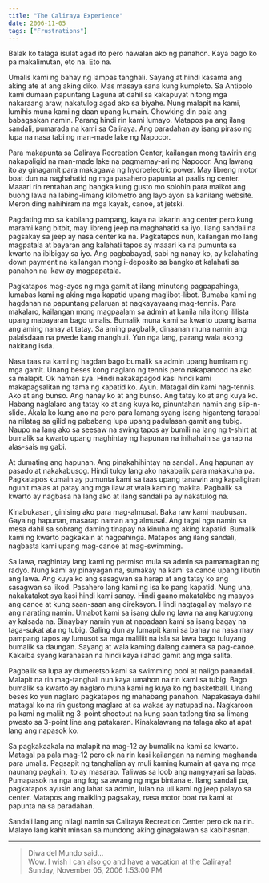 ```yaml
---
title: "The Caliraya Experience"
date: 2006-11-05
tags: ["Frustrations"]
---
```


Balak ko talaga isulat agad ito pero nawalan ako ng panahon.  Kaya bago ko pa makalimutan, eto na.  Eto na.

Umalis kami ng bahay ng lampas tanghali.  Sayang at hindi kasama ang aking ate at ang aking diko.  Mas masaya sana kung kumpleto.  Sa Antipolo kami dumaan papuntang Laguna at dahil sa kakapuyat nitong mga nakaraang araw, nakatulog agad ako sa biyahe.  Nung malapit na kami, lumihis muna kami ng daan upang kumain.  Chowking din pala ang babagsakan namin.  Parang hindi rin kami lumayo.  Matapos pa ang ilang sandali, pumarada na kami sa Caliraya.  Ang paradahan ay isang piraso ng lupa na nasa tabi ng man-made lake ng Napocor.

Para makapunta sa Caliraya Recreation Center, kailangan mong tawirin ang nakapaligid na man-made lake na pagmamay-ari ng Napocor.  Ang lawang ito ay ginagamit para makagawa ng hydroelectric power.  May libreng motor boat dun na naghahatid ng mga pasahero papunta at paalis ng center.  Maaari rin rentahan ang bangka kung gusto mo solohin para maikot ang
buong lawa na labing-limang kilometro ang layo ayon sa kanilang website.  Meron ding nahihiram na mga kayak, canoe, at jetski.

Pagdating mo sa kabilang pampang, kaya na lakarin ang center pero kung marami kang bitbit, may libreng jeep na maghahatid sa iyo.  Ilang sandali na pagsakay sa jeep ay nasa center ka na.  Pagkatapos nun, kailangan mo lang magpatala at bayaran ang kalahati tapos ay maaari ka na pumunta sa kwarto na ibibigay sa iyo.  Ang pagbabayad, sabi ng nanay ko, ay kalahating down payment na kailangan mong i-deposito sa bangko at kalahati sa panahon na ikaw ay magpapatala.

Pagkatapos mag-ayos ng mga gamit at ilang minutong pagpapahinga, lumabas kami ng aking mga kapatid upang maglibot-libot.  Bumaba kami ng hagdanan na papuntang palaruan at nagkayayaang mag-tennis.  Para makalaro, kailangan mong magpaalam sa admin at kanila nila itong ililista upang mabayaran bago umalis.  Bumalik muna kami sa kwarto upang isama ang aming nanay at tatay.  Sa aming pagbalik, dinaanan muna namin ang palaisdaan na pwede kang manghuli.  Yun nga lang, parang wala akong nakitang isda.

Nasa taas na kami ng hagdan bago bumalik sa admin upang humiram ng mga gamit.  Unang beses kong naglaro ng tennis pero nakapanood na ako sa malapit.  Ok naman sya.  Hindi nakakapagod kasi hindi kami makapagsalitan ng tama ng kapatid ko.  Ayun.  Matagal din kami nag-tennis.  Ako at ang bunso.  Ang nanay ko at ang bunso.  Ang tatay ko at ang kuya ko.  Habang naglalaro ang tatay ko at ang kuya ko, pinuntahan namin ang slip-n-slide.  Akala ko kung ano na pero para lamang syang isang higanteng tarapal na nilatag sa gilid ng pababang lupa upang padulasan gamit ang tubig.  Naupo na lang ako sa seesaw na swing tapos ay bumili na lang ng t-shirt at bumalik sa kwarto upang maghintay ng hapunan na inihahain sa ganap na alas-sais ng gabi.

At dumating ang hapunan.  Ang pinakahihintay na sandali.  Ang hapunan ay pasado at nakakabusog.  Hindi tuloy lang ako nakabalik para makakuha pa.  Pagkatapos kumain ay pumunta kami sa taas upang tanawin ang kapaligiran ngunit malas at patay ang mga ilaw at wala kaming makita.  Pagbalik sa kwarto ay nagbasa na lang ako at ilang sandali pa ay nakatulog na.

Kinabukasan, ginising ako para mag-almusal.  Baka raw kami maubusan.  Gaya ng hapunan, masarap naman ang almusal.  Ang tagal nga namin sa mesa dahil sa sobrang daming tinapay na kinuha ng aking kapatid.  Bumalik kami ng kwarto pagkakain at nagpahinga.  Matapos ang ilang sandali, nagbasta kami upang mag-canoe at mag-swimming.

Sa lawa, naghintay lang kami ng permiso mula sa admin sa pamamagitan ng radyo.  Nung kami ay pinayagan na, sumakay na kami sa canoe upang libutin ang lawa.  Ang kuya ko ang sasagwan sa harap at ang tatay ko ang sasagwan sa likod.  Pasahero lang kami ng isa ko pang kapatid.  Nung una, nakakatakot sya kasi hindi kami sanay.  Hindi gaano makatakbo ng maayos ang canoe at kung saan-saan ang direksyon.  Hindi nagtagal ay malayo na ang narating namin.  Umabot kami sa isang dulo ng lawa na ang karugtong ay kalsada na.  Binaybay namin yun at napadaan kami sa isang bagay na taga-sukat ata ng tubig.  Galing dun ay lumapit kami sa bahay na nasa may pampang tapos ay lumusot sa mga maliliit na isla sa lawa bago tuluyang bumalik sa daungan.  Sayang at wala kaming dalang camera sa pag-canoe.  Kakaiba syang karanasan na hindi kaya ilahad gamit ang mga salita.

Pagbalik sa lupa ay dumeretso kami sa swimming pool at naligo panandali.  Malapit na rin mag-tanghali nun kaya umahon na rin kami sa tubig.  Bago bumalik sa kwarto ay naglaro muna kami ng kuya ko ng basketball.  Unang beses ko yun naglaro pagkatapos ng mahabang panahon.  Napakasaya dahil matagal ko na rin gustong maglaro at sa wakas ay natupad na.  Nagkaroon pa kami ng maliit ng 3-point shootout na kung saan tatlong tira sa limang pwesto sa 3-point line ang patakaran.  Kinakalawang na talaga ako at apat lang ang napasok ko.

Sa pagkakaakala na malapit na mag-12 ay bumalik na kami sa kwarto.  Matagal pa pala mag-12 pero ok na rin kasi kailangan na naming maghanda para umalis.  Pagsapit ng tanghalian ay muli kaming kumain at gaya ng mga naunang pagkain, ito ay masarap.  Taliwas sa loob ang nangyayari sa labas.  Pumapasok na nga ang fog sa awang ng mga bintana e.  Ilang sandali pa, pagkatapos ayusin ang lahat sa admin, lulan na uli kami ng jeep palayo sa center.  Matapos ang maikling pagsakay, nasa motor boat na kami at papunta na sa paradahan.

Sandali lang ang nilagi namin sa Caliraya Recreation Center pero ok na rin.  Malayo lang kahit minsan sa mundong aking ginagalawan sa kabihasnan.

---

> Diwa del Mundo said...  
> Wow. I wish I can also go and have a vacation at the Caliraya!  
> Sunday, November 05, 2006 1:53:00 PM 